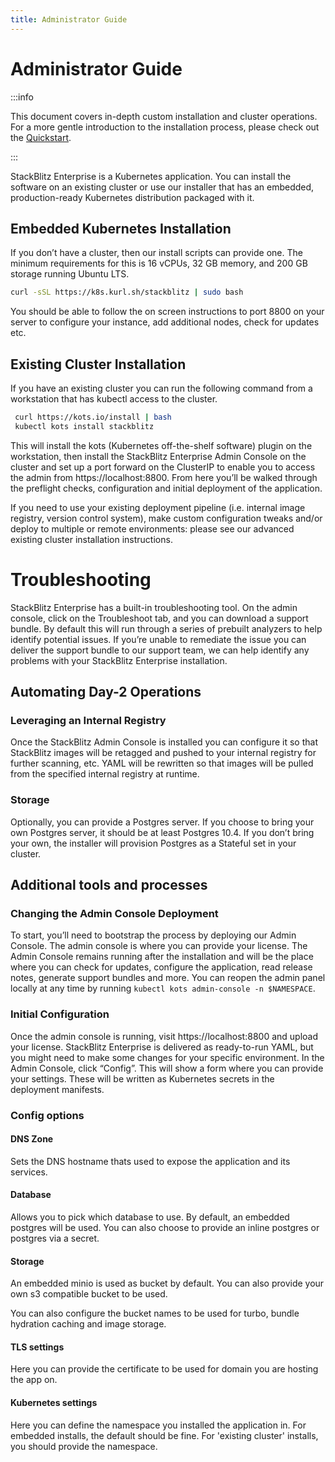 ```yaml
---
title: Administrator Guide
---
```


# Administrator Guide

:::info

This document covers in-depth custom installation and cluster operations. For a more gentle introduction to the installation process, please check out the [Quickstart](/docs/enterprise/installation/quickstart).

:::

StackBlitz Enterprise is a Kubernetes application. You can install the software on an existing cluster or use our installer that has an embedded, production-ready Kubernetes distribution packaged with it.

## Embedded Kubernetes Installation

If you don’t have a cluster, then our install scripts can provide one. The minimum requirements for this is 16 vCPUs, 32 GB memory, and 200 GB storage running Ubuntu LTS.

```sh
curl -sSL https://k8s.kurl.sh/stackblitz | sudo bash
```

You should be able to follow the on screen instructions to port 8800 on your server to configure your instance, add additional nodes, check for updates etc.

<!-- If at any time you’d like to migrate this deployment to an existing Kubernetes Cluster, see the [Guide to Migrating an Existing Cluster](migrating). -->

## Existing Cluster Installation

If you have an existing cluster you can run the following command from a workstation that has kubectl access to the cluster.

```sh
 curl https://kots.io/install | bash
 kubectl kots install stackblitz
```

This will install the kots (Kubernetes off-the-shelf software) plugin on the workstation, then install the StackBlitz Enterprise Admin Console on the cluster and set up a port forward on the ClusterIP to enable you to access the admin from https://localhost:8800. From here you’ll be walked through the preflight checks, configuration and initial deployment of the application.

If you need to use your existing deployment pipeline (i.e. internal image registry, version control system), make custom configuration tweaks and/or deploy to multiple or remote environments: please see our advanced existing cluster installation instructions.

# Troubleshooting

StackBlitz Enterprise has a built-in troubleshooting tool. On the admin console, click on the Troubleshoot tab, and you can download a support bundle. By default this will run through a series of prebuilt analyzers to help identify potential issues. If you’re unable to remediate the issue you can deliver the support bundle to our support team, we can help identify any problems with your StackBlitz Enterprise installation.


## Automating Day-2 Operations

### Leveraging an Internal Registry
Once the StackBlitz Admin Console is installed you can configure it so that StackBlitz images will be retagged and pushed to your internal registry for further scanning, etc. YAML will be rewritten so that images will be pulled from the specified internal registry at runtime.

### Storage
Optionally, you can provide a Postgres server. If you choose to bring your own Postgres server, it should be at least Postgres 10.4. If you don’t bring your own, the installer will provision Postgres as a Stateful set in your cluster.

## Additional tools and processes

### Changing the Admin Console Deployment

To start, you’ll need to bootstrap the process by deploying our Admin Console. The admin console is where you can provide your license. The Admin Console remains running after the installation and will be the place where you can check for updates, configure the application, read release notes, generate support bundles and more. You can reopen the admin panel locally at any time by running `kubectl kots admin-console -n $NAMESPACE`.

### Initial Configuration

Once the admin console is running, visit https://localhost:8800 and upload your license. StackBlitz Enterprise is delivered as ready-to-run YAML, but you might need to make some changes for your specific environment. In the Admin Console, click “Config”. This will show a form where you can provide your settings. These will be written as Kubernetes secrets in the deployment manifests.


### Config options

#### DNS Zone

Sets the DNS hostname thats used to expose the application and its services.

#### Database

Allows you to pick which database to use. By default, an embedded postgres will be used. You can also choose to provide an inline postgres or postgres via a secret.

#### Storage

An embedded minio is used as bucket by default. You can also provide your own s3 compatible bucket to be used.

You can also configure the bucket names to be used for turbo, bundle hydration caching and image storage. 

#### TLS settings

Here you can provide the certificate to be used for domain you are hosting the app on.

#### Kubernetes settings 

Here you can define the namespace you installed the application in. For embedded installs, the default should be fine. For 'existing cluster' installs, you should provide the namespace.
